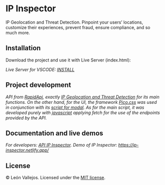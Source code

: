 # IP Inspector

IP Geolocation and Threat Detection. Pinpoint your users’ locations, customize their experiences, prevent fraud, ensure compliance, and so much more.

## Installation

Download the project and use it with Live Server (index.html):

*Live Server for VSCODE:
[INSTALL](https://marketplace.visualstudio.com/items?itemName=ritwickdey.LiveServer)*

## Project development

*API from [RapidApi](https://rapidapi.com), exactly [IP Geolocation and Threat Detection](https://rapidapi.com/ipregistry3-ipregistry/api/ip-geolocation-and-threat-detection/) for its main functions.
On the other hand, for the UI, the framework [Pico.css](https://picocss.com/) was used in conjunction with its [script for modal](https://github.com/picocss/pico/blob/master/docs/js/modal.js).
As for the main script, it was developed purely with [javascript](https://developer.mozilla.org/en-US/docs/Web/JavaScript) applying fetch for the use of the endpoints provided by the API.*

## Documentation and live demos

*For developers: [API IP Inspector](https://rapidapi.com/ipregistry3-ipregistry/api/ip-geolocation-and-threat-detection/).*
*Demo of IP Inspector: https://ip-inspector.netlify.app/*

## License

© León Vallejos. Licensed under the [MIT license](LICENSE.txt).
